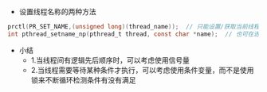 * 设置线程名称的两种方法  
```c
prctl(PR_SET_NAME,(unsigned long)(thread_name));  // 只能设置/获取当前线程的名字
int pthread_setname_np(pthread_t thread, const char *name);  // 也可在进程中设置其他线程的名字
```

* 小结  
  - 1.当线程间有逻辑先后顺序时，可以考虑使用信号量
  - 2.当线程需要等待某种条件才执行，可以考虑使用条件变量，而不是使用锁来不断循环检测条件有没有满足
